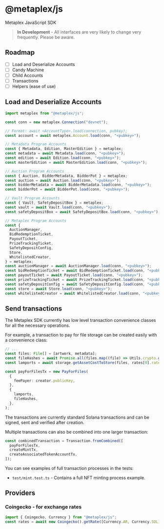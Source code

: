 # @metaplex/js

Metaplex JavaScript SDK

> **In Development** - All interfaces are very likely to change very frequently. Please be aware.

## Roadmap

- [ ] Load and Deserialize Accounts
- [ ] Candy Machine
- [ ] Child Accounts
- [ ] Transactions
- [ ] Helpers (ease of use)

## Load and Deserialize Accounts

```ts
import metaplex from "@metaplex/js";

const conn = new metaplex.Connection("devnet");

// Format: await <AccountType>.load(connection, pubkey);
const account = await metaplex.Account.load(conn, "<pubkey>");

// Metadata Program Accounts
const { Metadata, Edition, MasterEdition } = metaplex;
const metadata = await Metadata.load(conn, "<pubkey>");
const edition = await Edition.load(conn, "<pubkey>");
const masterEdition = await MasterEdition.load(conn, "<pubkey>");

// Auction Program Accounts
const { Auction, BidderMetadata, BidderPot } = metaplex;
const auction = await Auction.load(conn, "<pubkey>");
const bidderMetadata = await BidderMetadata.load(conn, "<pubkey>");
const bidderPot = await BidderPot.load(conn, "<pubkey>");

// Vault Program Accounts
const { Vault, SafetyDepositBox } = metaplex;
const vault = await Vault.load(conn, "<pubkey>");
const safetyDepositBox = await SafetyDepositBox.load(conn, "<pubkey>");

// Metaplex Program Accounts
const {
  AuctionManager,
  BidRedemptionTicket,
  PayoutTicket,
  PrizeTrackingTicket,
  SafetyDepositConfig,
  Store,
  WhitelistedCreator,
} = metaplex;
const auctionManager = await AuctionManager.load(conn, "<pubkey>");
const bidRedemptionTicket = await BidRedemptionTicket.load(conn, "<pubkey>");
const payoutTicket = await PayoutTicket.load(conn, "<pubkey>");
const prizeTrackingTicket = await PrizeTrackingTicket.load(conn, "<pubkey>");
const safetyDepositConfig = await SafetyDepositConfig.load(conn, "<pubkey>");
const store = await Store.load(conn, "<pubkey>");
const whitelistedCreator = await WhitelistedCreator.load(conn, "<pubkey>");
```

## Send transactions

The Metaplex SDK currently has low level transaction convenience classes for all the necessary operations.

For example, a transaction to pay for file storage can be created easily with a convenience class:
```ts
// ...
const files: File[] = [artwork, metadata];
const fileHashes = await Promise.all(files.map((file) => Utils.crypto.getFileHash(file)));
const lamports = await storage.getAssetCostToStore(files, rates[0].rate, rates[1].rate);

const payForFilesTx = new PayForFiles(
  {
    feePayer: creator.publicKey,
  },
  {
    lamports,
    fileHashes,
  },
);
```

The transactions are currently standard Solana transactions and can be signed, sent and verified after creation.

Multiple transactions can also be combined into one larger transaction:
```ts
const combinedTransaction = Transaction.fromCombined([
  payForFilesTx,
  createMintTx,
  createAssociatedTokenAccountTx,
]);
```

You can see examples of full transaction processes in the tests:
- `test/mint.test.ts` - Contains a full NFT minting process example.

## Providers

### Coingecko - for exchange rates
```ts
import { Coingecko, Currency } from "@metaplex/js";
const rates = await new Coingecko().getRate([Currency.AR, Currency.SOL], Currency.USD);
```
